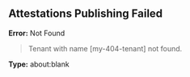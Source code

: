 <br>

## Attestations Publishing Failed

**Error:** Not Found

> Tenant with name [my-404-tenant] not found.

**Type:** about:blank

